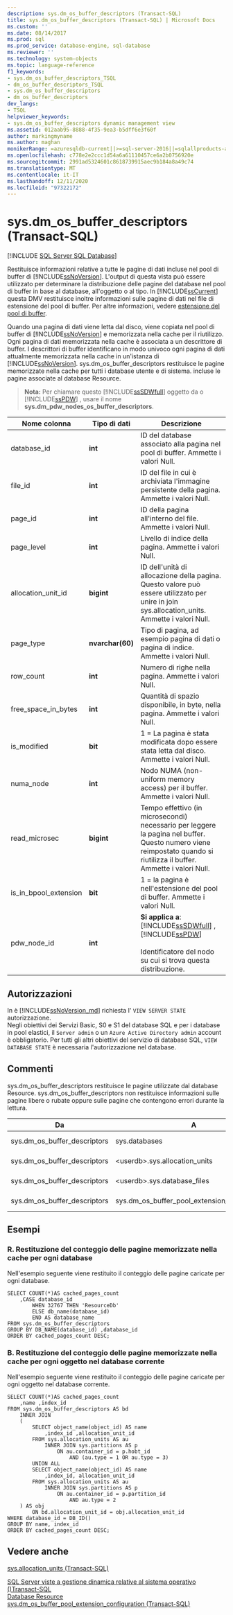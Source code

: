 ```yaml
---
description: sys.dm_os_buffer_descriptors (Transact-SQL)
title: sys.dm_os_buffer_descriptors (Transact-SQL) | Microsoft Docs
ms.custom: ''
ms.date: 08/14/2017
ms.prod: sql
ms.prod_service: database-engine, sql-database
ms.reviewer: ''
ms.technology: system-objects
ms.topic: language-reference
f1_keywords:
- sys.dm_os_buffer_descriptors_TSQL
- dm_os_buffer_descriptors_TSQL
- sys.dm_os_buffer_descriptors
- dm_os_buffer_descriptors
dev_langs:
- TSQL
helpviewer_keywords:
- sys.dm_os_buffer_descriptors dynamic management view
ms.assetid: 012aab95-8888-4f35-9ea3-b5dff6e3f60f
author: markingmyname
ms.author: maghan
monikerRange: =azuresqldb-current||>=sql-server-2016||=sqlallproducts-allversions||>=sql-server-linux-2017||=azuresqldb-mi-current
ms.openlocfilehash: c778e2e2ccc1d54a6a61110457ce6a2b0756920e
ms.sourcegitcommit: 2991ad5324601c8618739915aec9b184a8a49c74
ms.translationtype: MT
ms.contentlocale: it-IT
ms.lasthandoff: 12/11/2020
ms.locfileid: "97322172"
---
```

# <a name="sysdm_os_buffer_descriptors-transact-sql"></a>sys.dm_os_buffer_descriptors (Transact-SQL)
[!INCLUDE [SQL Server SQL Database](../../includes/applies-to-version/sql-asdb.md)]

  Restituisce informazioni relative a tutte le pagine di dati incluse nel pool di buffer di [!INCLUDE[ssNoVersion](../../includes/ssnoversion-md.md)]. L'output di questa vista può essere utilizzato per determinare la distribuzione delle pagine del database nel pool di buffer in base al database, all'oggetto o al tipo. In [!INCLUDE[ssCurrent](../../includes/sscurrent-md.md)] questa DMV restituisce inoltre informazioni sulle pagine di dati nel file di estensione del pool di buffer. Per altre informazioni, vedere [estensione del pool di buffer](../../database-engine/configure-windows/buffer-pool-extension.md).  
  
 Quando una pagina di dati viene letta dal disco, viene copiata nel pool di buffer di [!INCLUDE[ssNoVersion](../../includes/ssnoversion-md.md)] e memorizzata nella cache per il riutilizzo. Ogni pagina di dati memorizzata nella cache è associata a un descrittore di buffer. I descrittori di buffer identificano in modo univoco ogni pagina di dati attualmente memorizzata nella cache in un'istanza di [!INCLUDE[ssNoVersion](../../includes/ssnoversion-md.md)]. sys.dm_os_buffer_descriptors restituisce le pagine memorizzate nella cache per tutti i database utente e di sistema. incluse le pagine associate al database Resource.  
  
> **Nota:** Per chiamare questo [!INCLUDE[ssSDWfull](../../includes/sssdwfull-md.md)] oggetto da o [!INCLUDE[ssPDW](../../includes/sspdw-md.md)] , usare il nome **sys.dm_pdw_nodes_os_buffer_descriptors**.  

|Nome colonna|Tipo di dati|Descrizione|  
|-----------------|---------------|-----------------|  
|database_id|**int**|ID del database associato alla pagina nel pool di buffer. Ammette i valori Null.|  
|file_id|**int**|ID del file in cui è archiviata l'immagine persistente della pagina. Ammette i valori Null.|  
|page_id|**int**|ID della pagina all'interno del file. Ammette i valori Null.|  
|page_level|**int**|Livello di indice della pagina. Ammette i valori Null.|  
|allocation_unit_id|**bigint**|ID dell'unità di allocazione della pagina. Questo valore può essere utilizzato per unire in join sys.allocation_units. Ammette i valori Null.|  
|page_type|**nvarchar(60)**|Tipo di pagina, ad esempio pagina di dati o pagina di indice. Ammette i valori Null.|  
|row_count|**int**|Numero di righe nella pagina. Ammette i valori Null.|  
|free_space_in_bytes|**int**|Quantità di spazio disponibile, in byte, nella pagina. Ammette i valori Null.|  
|is_modified|**bit**|1 = La pagina è stata modificata dopo essere stata letta dal disco. Ammette i valori Null.|  
|numa_node|**int**|Nodo NUMA (non-uniform memory access) per il buffer. Ammette i valori Null.|  
|read_microsec|**bigint**|Tempo effettivo (in microsecondi) necessario per leggere la pagina nel buffer. Questo numero viene reimpostato quando si riutilizza il buffer. Ammette i valori Null.|  
|is_in_bpool_extension|**bit**|1 = la pagina è nell'estensione del pool di buffer. Ammette i valori Null.|  
|pdw_node_id|**int**|**Si applica a**: [!INCLUDE[ssSDWfull](../../includes/sssdwfull-md.md)] , [!INCLUDE[ssPDW](../../includes/sspdw-md.md)]<br /><br /> Identificatore del nodo su cui si trova questa distribuzione.|  
  
## <a name="permissions"></a>Autorizzazioni  

In è [!INCLUDE[ssNoVersion_md](../../includes/ssnoversion-md.md)] richiesta l' `VIEW SERVER STATE` autorizzazione.   
Negli obiettivi dei Servizi Basic, S0 e S1 del database SQL e per i database in pool elastici, il `Server admin` o un `Azure Active Directory admin` account è obbligatorio. Per tutti gli altri obiettivi del servizio di database SQL, `VIEW DATABASE STATE` è necessaria l'autorizzazione nel database.   
   
## <a name="remarks"></a>Commenti  
 sys.dm_os_buffer_descriptors restituisce le pagine utilizzate dal database Resource. sys.dm_os_buffer_descriptors non restituisce informazioni sulle pagine libere o rubate oppure sulle pagine che contengono errori durante la lettura.  
  
|Da|A|On|Relazione|  
|----------|--------|--------|------------------|  
|sys.dm_os_buffer_descriptors|sys.databases|database_id|molti-a-uno|  
|sys.dm_os_buffer_descriptors|\<userdb>.sys.allocation_units|allocation_unit_id|molti-a-uno|  
|sys.dm_os_buffer_descriptors|\<userdb>.sys.database_files|file_id|molti-a-uno|  
|sys.dm_os_buffer_descriptors|sys.dm_os_buffer_pool_extension_configuration|file_id|molti-a-uno|  
  
## <a name="examples"></a>Esempi  
  
### <a name="a-returning-cached-page-count-for-each-database"></a>R. Restituzione del conteggio delle pagine memorizzate nella cache per ogni database  
 Nell'esempio seguente viene restituito il conteggio delle pagine caricate per ogni database.  
  
```  
SELECT COUNT(*)AS cached_pages_count  
    ,CASE database_id   
        WHEN 32767 THEN 'ResourceDb'   
        ELSE db_name(database_id)   
        END AS database_name  
FROM sys.dm_os_buffer_descriptors  
GROUP BY DB_NAME(database_id) ,database_id  
ORDER BY cached_pages_count DESC;  
```  
  
### <a name="b-returning-cached-page-count-for-each-object-in-the-current-database"></a>B. Restituzione del conteggio delle pagine memorizzate nella cache per ogni oggetto nel database corrente  
 Nell'esempio seguente viene restituito il conteggio delle pagine caricate per ogni oggetto nel database corrente.  
  
```  
SELECT COUNT(*)AS cached_pages_count   
    ,name ,index_id   
FROM sys.dm_os_buffer_descriptors AS bd   
    INNER JOIN   
    (  
        SELECT object_name(object_id) AS name   
            ,index_id ,allocation_unit_id  
        FROM sys.allocation_units AS au  
            INNER JOIN sys.partitions AS p   
                ON au.container_id = p.hobt_id   
                    AND (au.type = 1 OR au.type = 3)  
        UNION ALL  
        SELECT object_name(object_id) AS name     
            ,index_id, allocation_unit_id  
        FROM sys.allocation_units AS au  
            INNER JOIN sys.partitions AS p   
                ON au.container_id = p.partition_id   
                    AND au.type = 2  
    ) AS obj   
        ON bd.allocation_unit_id = obj.allocation_unit_id  
WHERE database_id = DB_ID()  
GROUP BY name, index_id   
ORDER BY cached_pages_count DESC;  
```  
  
## <a name="see-also"></a>Vedere anche  
 [sys.allocation_units &#40;Transact-SQL&#41;](../../relational-databases/system-catalog-views/sys-allocation-units-transact-sql.md)   
 
 [SQL Server viste a gestione dinamica relative al sistema operativo &#40;&#41;Transact-SQL ](../../relational-databases/system-dynamic-management-views/sql-server-operating-system-related-dynamic-management-views-transact-sql.md)   
 [Database Resource](../../relational-databases/databases/resource-database.md)   
 [sys.dm_os_buffer_pool_extension_configuration &#40;Transact-SQL&#41;](../../relational-databases/system-dynamic-management-views/sys-dm-os-buffer-pool-extension-configuration-transact-sql.md)  
  
  


